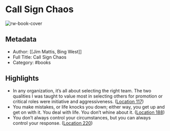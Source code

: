 # Call Sign Chaos

![rw-book-cover](https://images-na.ssl-images-amazon.com/images/I/41Mc7m9MDcL._SL200_.jpg)

## Metadata
- Author: [[Jim Mattis, Bing West]]
- Full Title: Call Sign Chaos
- Category: #books

## Highlights
- In any organization, it’s all about selecting the right team. The two qualities I was taught to value most in selecting others for promotion or critical roles were initiative and aggressiveness. ([Location 117](https://readwise.io/to_kindle?action=open&asin=B07SBRFVNH&location=117))
- You make mistakes, or life knocks you down; either way, you get up and get on with it. You deal with life. You don’t whine about it. ([Location 188](https://readwise.io/to_kindle?action=open&asin=B07SBRFVNH&location=188))
- You don’t always control your circumstances, but you can always control your response. ([Location 220](https://readwise.io/to_kindle?action=open&asin=B07SBRFVNH&location=220))
